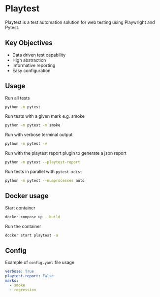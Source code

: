 # Playtest

Playtest is a test automation solution for web testing using Playwright and Pytest.


## Key Objectives
- Data driven test capability
- High abstraction
- Informative reporting
- Easy configuration


## Usage

Run all tests
```bash
python -m pytest
```

Run tests with a given mark e.g. smoke
```bash
python -m pytest -m smoke
```

Run with verbose terminal output
```bash
python -m pytest -v
```

Run with the playtest report plugin to generate a json report
```bash
python -m pytest --playtest-report
```

Run tests in parallel with `pytest-xdist`
```bash
python -m pytest --numprocesses auto
```

## Docker usage

Start container
```bash
docker-compose up --build
```

Run the container
```bash
docker start playtest -a
```


## Config
Example of `config.yaml` file usage
```yaml
verbose: True
playtest-report: False
marks:
  - smoke
  - regression
```